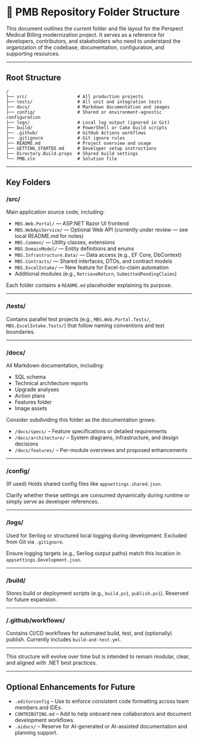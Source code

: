 # 📁 PMB Repository Folder Structure

This document outlines the current folder and file layout for the Perspect Medical Billing modernization project. It serves as a reference for developers, contributors, and stakeholders who need to understand the organization of the codebase, documentation, configuration, and supporting resources.

---

## Root Structure

```
/
├── src/                   # All production projects
├── tests/                 # All unit and integration tests
├── docs/                  # Markdown documentation and images
├── config/                # Shared or environment-agnostic configuration
├── logs/                  # Local log output (ignored in Git)
├── build/                 # PowerShell or Cake build scripts
├── .github/               # GitHub Actions workflows
├── .gitignore             # Git ignore rules
├── README.md              # Project overview and usage
├── GETTING_STARTED.md     # Developer setup instructions
├── Directory.Build.props  # Shared build settings
└── PMB.sln                # Solution file
```

---

## Key Folders

### /src/

Main application source code, including:

- `MBS.Web.Portal/` — ASP.NET Razor UI frontend
- `MBS.WebApiService/` — Optional Web API (currently under review — see local README.md for notes)
- `MBS.Common/` — Utility classes, extensions
- `MBS.DomainModel/` — Entity definitions and enums
- `MBS.Infrastructure.Data/` — Data access (e.g., EF Core, DbContext)
- `MBS.Contracts/` — Shared interfaces, DTOs, and contract models
- `MBS.ExcelIntake/` — New feature for Excel-to-claim automation
- Additional modules (e.g., `RetrieveReturn`, `SubmittedPendingClaims`)

Each folder contains a `README.md` placeholder explaining its purpose.

---

### /tests/

Contains parallel test projects (e.g., `MBS.Web.Portal.Tests/`, `MBS.ExcelIntake.Tests/`) that follow naming conventions and test boundaries.

---

### /docs/

All Markdown documentation, including:

- SQL schema
- Technical architecture reports
- Upgrade analyses
- Action plans
- Features folder
- Image assets

Consider subdividing this folder as the documentation grows:
- `/docs/specs/` – Feature specifications or detailed requirements
- `/docs/architecture/` – System diagrams, infrastructure, and design decisions
- `/docs/features/` – Per-module overviews and proposed enhancements

---

### /config/

(If used) Holds shared config files like `appsettings.shared.json`.

Clarify whether these settings are consumed dynamically during runtime or simply serve as developer references.

---

### /logs/

Used for Serilog or structured local logging during development. Excluded from Git via `.gitignore`.

Ensure logging targets (e.g., Serilog output paths) match this location in `appsettings.Development.json`.

---

### /build/

Stores build or deployment scripts (e.g., `build.ps1`, `publish.ps1`). Reserved for future expansion.

---

### /.github/workflows/

Contains CI/CD workflows for automated build, test, and (optionally) publish. Currently includes `build-and-test.yml`.

---

This structure will evolve over time but is intended to remain modular, clear, and aligned with .NET best practices.

---
## Optional Enhancements for Future

- `.editorconfig` – Use to enforce consistent code formatting across team members and IDEs.
- `CONTRIBUTING.md` – Add to help onboard new collaborators and document development workflows.
- `.aidocs/` – Reserve for AI-generated or AI-assisted documentation and planning support.
